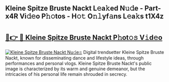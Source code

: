 ## Kleine Spitze Bruste Nackt L𝚎a𝚔ed N𝚞𝚍e - Part-x4R Vi𝚍𝚎o P𝚑𝚘tos - H𝚘𝚝 O𝚗𝚕yf𝚊ns L𝚎a𝚔s t1X4z

# <h2><a href="http://kf9cm3.oniu.top/?m=Kleine+Spitze+Bruste+Nackt">🔗👉 🔴 Kleine Spitze Bruste Nackt P𝚑ot𝚘𝚜 V𝚒d𝚎o</a></h2>

[![Kleine Spitze Bruste Nackt Nu𝚍e𝚜](https://i.imgur.com/0qMVB7G.gif)](http://kf9cm3.oniu.top/?m=Kleine+Spitze+Bruste+Nackt)
Digital trendsetter Kleine Spitze Bruste Nackt, known for disseminating dance and lifestyle ideas, through performances and personal vlogs. Kleine Spitze Bruste Nackt's public image is characterized by its warm and genuine demeanor, but the intricacies of his personal life remain shrouded in secrecy.  
